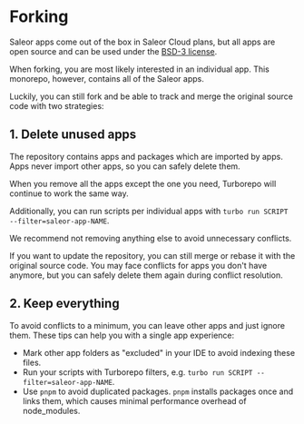 # Forking

Saleor apps come out of the box in Saleor Cloud plans, but all apps are open source and can be used
under the [BSD-3 license](../LICENSE).

When forking, you are most likely interested in an individual app. This monorepo, however, contains all of the Saleor apps.

Luckily, you can still fork and be able to track and merge the original source code with two strategies:

## 1. Delete unused apps

The repository contains apps and packages which are imported by apps. Apps never import other apps,
so you can safely delete them.

When you remove all the apps except the one you need, Turborepo will continue to work the same way.

Additionally, you can run scripts per individual apps with `turbo run SCRIPT --filter=saleor-app-NAME`.

We recommend not removing anything else to avoid unnecessary conflicts.

If you want to update the repository, you can still merge or rebase it with the original source code. 
You may face conflicts for apps you don't have anymore, but you can safely delete them again during conflict resolution.

## 2. Keep everything

To avoid conflicts to a minimum, you can leave other apps and just ignore them. These tips can help you with a single app experience:
- Mark other app folders as "excluded" in your IDE to avoid indexing these files.
- Run your scripts with Turborepo filters, e.g. `turbo run SCRIPT --filter=saleor-app-NAME`.
- Use `pnpm` to avoid duplicated packages. `pnpm` installs packages once and links them, which causes minimal performance overhead of node_modules.

